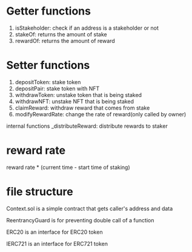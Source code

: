 # Getter functions
1. isStakeholder: check if an address is a stakeholder or not
2. stakeOf: returns the amount of stake
3. rewardOf: returns the amount of reward


# Setter functions
1. depositToken: stake token
2. depositPair: stake token with NFT
3. withdrawToken: unstake token that is being staked
4. withdrawNFT: unstake NFT that is being staked
5. claimReward: withdraw reward that comes from stake
6. modifyRewardRate: change the rate of reward(only called by owner)

internal functions
_distributeReward: distribute rewards to staker

# reward rate
reward rate * (current time - start time of staking)

# file structure
Context.sol is a simple contract that gets caller's address and data

ReentrancyGuard is for preventing double call of a function

ERC20 is an interface for ERC20 token

IERC721 is an interface for ERC721 token

